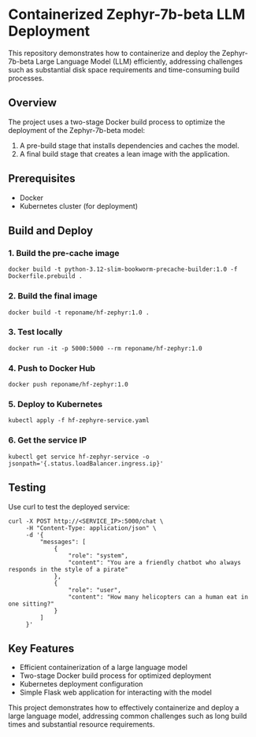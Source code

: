 # Containerized Zephyr-7b-beta LLM Deployment

This repository demonstrates how to containerize and deploy the Zephyr-7b-beta Large Language Model (LLM) efficiently, addressing challenges such as substantial disk space requirements and time-consuming build processes.

## Overview

The project uses a two-stage Docker build process to optimize the deployment of the Zephyr-7b-beta model:

1. A pre-build stage that installs dependencies and caches the model.
2. A final build stage that creates a lean image with the application.

## Prerequisites

- Docker
- Kubernetes cluster (for deployment)

## Build and Deploy

### 1. Build the pre-cache image
```
docker build -t python-3.12-slim-bookworm-precache-builder:1.0 -f Dockerfile.prebuild .
```
### 2. Build the final image
```
docker build -t reponame/hf-zephyr:1.0 .
```
### 3. Test locally
```
docker run -it -p 5000:5000 --rm reponame/hf-zephyr:1.0
```
### 4. Push to Docker Hub
```
docker push reponame/hf-zephyr:1.0
```
### 5. Deploy to Kubernetes
```
kubectl apply -f hf-zephyre-service.yaml
```
### 6. Get the service IP
```
kubectl get service hf-zephyr-service -o jsonpath='{.status.loadBalancer.ingress.ip}'
```
## Testing

Use curl to test the deployed service:
```
curl -X POST http://<SERVICE_IP>:5000/chat \
     -H "Content-Type: application/json" \
     -d '{
         "messages": [
             {
                 "role": "system",
                 "content": "You are a friendly chatbot who always responds in the style of a pirate"
             },
             {
                 "role": "user",
                 "content": "How many helicopters can a human eat in one sitting?"
             }
         ]
     }'
```
## Key Features

- Efficient containerization of a large language model
- Two-stage Docker build process for optimized deployment
- Kubernetes deployment configuration
- Simple Flask web application for interacting with the model

This project demonstrates how to effectively containerize and deploy a large language model, addressing common challenges such as long build times and substantial resource requirements.